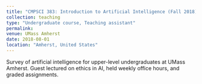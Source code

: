 ```yaml
---
title: "CMPSCI 383: Introduction to Artificial Intelligence (Fall 2018)"
collection: teaching
type: "Undergraduate course, Teaching assistant"
permalink:
venue: UMass Amherst 
date: 2018-08-01 
location: "Amherst, United States"
---
```


Survey of artificial intelligence for upper-level undergraduates at UMass Amherst. Guest lectured on ethics in AI, held weekly office hours, and graded assignments.
